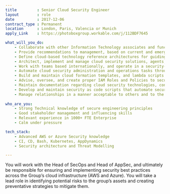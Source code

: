 ```yaml
---
title         : Senior Cloud Security Engineer
layout        : role
date          : 2017-12-06
contract_type : Permanent
location      : London, Paris, Valencia or Munich
apply_Link    : https://photoboxgroup.workable.com/j/112BDF7645

what_will_you_do:
    - Collaborate with other Information Technology associates and functional business teams to build, deliver, and support, effective cloud security technology solutions aligned to global security strategy and compliance
    - Provide recommendations to management, based on current and emerging technologies, on methods to increase security, reduce costs, improve performance and availability, and reduce administration time
    - Define cloud-based technology reference architectures for guiding the development of security as code building blocks
    - Architect, implement and manage cloud security solutions, agents, scanners and logging systems
    - Work with teams based internationally, and operate in a security-as-a-service oriented environment
    - Automate cloud security administration and operations tasks through creation and maintenance of scripts and tools
    - Build and maintain cloud formation templates, and lambda scripts to automate and deploy security-related AWS resources; provide training, mentoring, and best practices to the security team
    - Advise, oversee, and create proper IAM Roles and Policies to secure the cloud infrastructure
    - Maintain documentation regarding cloud security technologies, configuration, and operating procedures
    - Develop and maintain security as code scripts that automate security controls in the cloud environment
    - Manage relationships in a manner acceptable to others and to the organisation; adhere consistently to all organisational policies.
    
who_are_you:
    - Strong Technical knowledge of secure engineering principles
    - Good stakeholder management and influencing skills
    - Relevant experience in 1000+ FTE Enterprise
    - Calm under pressure

tech_stack:
    - Advanced AWS or Azure Security knowledge
    - CI, CD, Bash, Kubernetes, AppDynamics
    - Security architecture and Threat Modelling

---
```

You will work with the Head of SecOps and Head of AppSec, and ultimately be responsible for ensuring and implementing security best practices across the Group’s cloud infrastructure (AWS and Azure). You will take a lead role in identifying potential risks to the group’s assets and creating preventative strategies to mitigate them.
